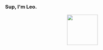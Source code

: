 ### Sup, I'm Leo.
<div id="header" align="center">
  <img src="https://media.giphy.com/media/5Zesu5VPNGJlm/giphy.gif" width="100"/>
</div>




<!--
**Ns1ght/Ns1ght** is a ✨ _special_ ✨ repository because its `README.md` (this file) appears on your GitHub profile.

Here are some ideas to get you started:

- 🔭 I’m currently working on ...
- 🌱 I’m currently learning ...
- 👯 I’m looking to collaborate on ...
- 🤔 I’m looking for help with ...
- 💬 Ask me about ...
- 📫 How to reach me: ...
- 😄 Pronouns: ...
- ⚡ Fun fact: ...
-->
